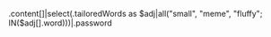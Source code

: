 .content[]|select(.tailoredWords as $adj|all("small", "meme", "fluffy"; IN($adj[].word)))|.password
